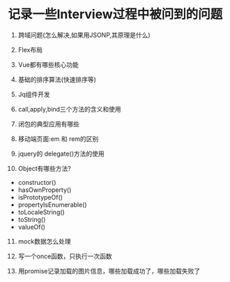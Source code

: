 # 记录一些Interview过程中被问到的问题  

1. 跨域问题(怎么解决,如果用JSONP,其原理是什么)  

2. Flex布局  

3. Vue都有哪些核心功能  

4. 基础的排序算法(快速排序等)  

5. Jq组件开发  

6. call,apply,bind三个方法的含义和使用  

7. 闭包的典型应用有哪些  

8. 移动端页面:em 和 rem的区别  

9. jquery的 delegate()方法的使用  

10. Object有哪些方法?  
  - constructor()
  - hasOwnProperty()
  - isPrototypeOf()
  - propertyIsEnumerable()
  - toLocaleString()
  - toString()
  - valueOf()

11. mock数据怎么处理  

12. 写一个once函数，只执行一次函数  

13. 用promise记录加载的图片信息，哪些加载成功了，哪些加载失败了
